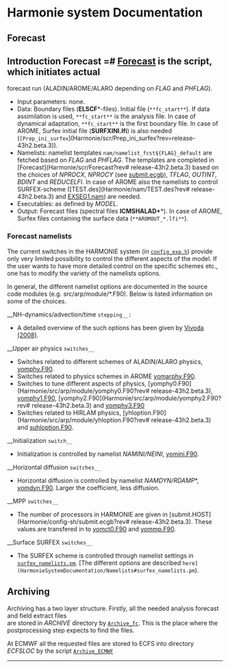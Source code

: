 # Harmonie system Documentation
## Forecast
## Introduction Forecast =# [Forecast](Harmonie/scr/Forecast?revrelease-43h2.beta.3) is the script, which initiates actual 
forecast run (ALADIN/AROME/ALARO depending on *FLAG* and *PHFLAG*).

 * Input parameters: none.
 * Data: Boundary files (**ELSCF***-files). Initial file (`**fc_start**`). If data assimilation is used, `**fc_start**` is the analysis file. In case of dynamical adaptation, `**fc_start**` is the first boundary file. In case of AROME, Surfex initial file (**SURFXINI.lfi**) is also needed (`[Prep_ini_surfex`](Harmonie/scr/Prep_ini_surfex?rev=release-43h2.beta.3)). 
 * Namelists: namelist templates `nam/namelist_fcst${FLAG}_default` are fetched based on *FLAG* and *PHFLAG*. The templates are completed in [Forecast](Harmonie/scr/Forecast?rev# release-43h2.beta.3) based on the choices of *NPROCX*, *NPROCY* (see [submit.ecgb](Harmonie/config-sh/submit.ecgb?revrelease-43h2.beta.3)), *TFLAG*, *OUTINT*, *BDINT* and *REDUCELFI*. In case of AROME also the namelists to control SURFEX-scheme  ([TEST.des](Harmonie/nam/TEST.des?rev# release-43h2.beta.3) and [EXSEG1.nam](Harmonie/nam/EXSEG1.nam?revrelease-43h2.beta.3)) are needed.
 * Executables: as defined by *MODEL*.
 * Output: Forecast files (spectral files **ICMSHALAD+***). In case of AROME, Surfex files containing the surface data (`**AROMOUT_*.lfi**`). 

### Forecast namelists

The current switches in the HARMONIE system (in [`config_exp.h`](Harmonie/ecf/config_exp.h?rev=release-43h2.beta.3)) provide only very limited possibility to control the different aspects of the model. If the user wants to have more detailed control on the specific schemes etc., one has to modify the variety of the namelists options.

In general, the different namelist options are documented in the source code modules (e.g. src/arp/module/*.F90). Below is listed information on some of the choices.   

__NH-dynamics/advection/time `stepping__:`

 * A detailed overview of the such options has been given by [Vivoda (2008)](http://www.cnrm.meteo.fr/gmapdoc/spip.php?article189). 
 
__Upper air physics `switches__`

 * Switches related to different schemes of ALADIN/ALARO physics, [yomphy.F90](Harmonie/src/arp/module/yomphy.F90?rev=release-43h2.beta.3).
 * Switches related to physics schemes in AROME [yomarphy.F90](Harmonie/src/arp/module/yomarphy.F90?rev=release-43h2.beta.3).
 * Switches to tune different aspects of physics, [yomphy0.F90](Harmonie/src/arp/module/yomphy0.F90?rev# release-43h2.beta.3), [yomphy1.F90](Harmonie/src/arp/module/yomphy1.F90?revrelease-43h2.beta.3), [yomphy2.F90](Harmonie/src/arp/module/yomphy2.F90?rev# release-43h2.beta.3) and [yomphy3.F90](Harmonie/src/arp/module/yomphy3.F90?revrelease-43h2.beta.3)
 * Switches related to HIRLAM physics, [yhloption.F90](Harmonie/src/arp/module/yhloption.F90?rev# release-43h2.beta.3) and [suhloption.F90](Harmonie/src/arp/setup/suhloption.F90?revrelease-43h2.beta.3).

__Initialization `switch__`

 * Initialization is controlled by namelist *NAMINI/NEINI*, [yomini.F90](Harmonie/src/arp/module/yomini.F90?rev=release-43h2.beta.3).

__Horizontal diffusion `switches__`

 * Horizontal diffusion is controlled by namelist *NAMDYN/RDAMP**, [yomdyn.F90](Harmonie/src/arp/module/yomdyn.F90#L55?rev=release-43h2.beta.3). Larger the coefficient, less diffusion.

__MPP `switches__`

 * The number of processors in HARMONIE are given in [submit.HOST](Harmonie/config-sh/submit.ecgb?rev# release-43h2.beta.3). These values are transfered in to [yomct0.F90](Harmonie/src/arp/module/yomct0.F90#L276?revrelease-43h2.beta.3) and [yommp.F90](Harmonie/src/arp/module/yommp.F90?rev=release-43h2.beta.3).

__Surface SURFEX `switches__`

 * The SURFEX scheme is controlled through namelist settings in [`surfex_namelists.pm`](Harmonie/nam/surfex_namelists.pm?rev=release-43h2.beta.3). [The different options are described `here](HarmonieSystemDocumentation/Namelists#surfex_namelists.pm`).


## Archiving

Archiving has a two layer structure. Firstly, all the needed analysis forecast and field extract files  
are stored in *ARCHIVE* directory by [`Archive_fc`](Harmonie/scr/Archive_fc?rev=release-43h2.beta.3). This is the 
place where the postprocessing step expects to find the files. 

At ECMWF all the requested files are stored to ECFS into directory *ECFSLOC* by the script [`Archive_ECMWF`](Harmonie/scr/Archive_ECMWF?rev=release-43h2.beta.3)



----


